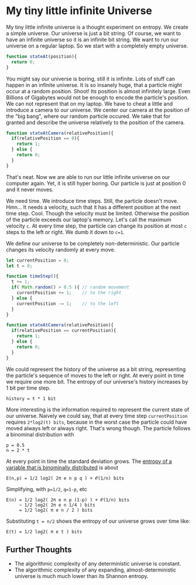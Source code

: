 # My tiny little infinite Universe

My tiny little infinite universe is a thought experiment on entropy. We create a simple universe. Our universe is just a bit string. Of course, we want to have an infinite universe so it is an infinite bit string. We want to run our universe on a regular laptop. So we start with a completely empty universe.

```javascript
function stateAt(position){
  return 0;
}
```

You might say our universe is boring, still it is infinite. Lots of stuff can happen in an infinite universe. It is so insanely huge, that a particle might occur at a random position. Shoot! Its position is almost infinitely large. Even Billions of Gigabytes would not be enough to encode the particle's position. We can not represent that on my laptop. 
We have to cheat a little and introduce a camera to our universe. 
We center our camera at the position of the "big bang", where our random particle occured.
We take that for granted and describe the universe relatively to the position of the camera.

```javascript
function stateAtCamera(relativePosition){
  if(relativePosition == 0){
    return 1;
  } else {
    return 0;
  }
}
```

That's neat. Now we are able to run our little infinite universe on our computer again. Yet, it is still hyper boring. Our particle is just at position 0 and it never moves. 

We need time. We introduce time steps. Still, the particle doesn't move. Hmn... It needs a velocity, such that it has a different position at the next time step. Cool. Though the velocity must be limited. Otherwise the position of the particle exceeds our laptop's memory. Let's call the maximum velocity `c`.  At every time step, the particle can change its position at most `c` steps to the left or right. We dumb it down to `c=1`.

We define our universe to be completely non-deterministic. Our particle changes its velocity randomly at every move.

```javascript
let currentPosition = 0;
let t = 0;

function timeStep(){
  t += 1;
  if( Math.random() > 0.5 ){ // random movement 
    currentPosition += 1;    // to the right 
  } else {
    currentPosition -= 1;    // to the left
  }
}

function stateAtCamera(relativePosition){
  if(relativePosition == currentPosition){
    return 1;
  } else {
    return 0;
  }
}
```

We could represent the history of the universe as a bit string, representing the particle's sequence of moves to the left or right. At every point in time we require one more bit. The entropy of our universe's history increases by 1 bit per time step.
```
history = t * 1 bit
```

More interesting is the information required to represent the current state of our universe. Naively we could say, that at every time step `currentPosition` requires `2*log2(t) bits`, because in the worst case the particle could have moved always left or always right. That's wrong though. The particle follows a binominal distribution with 
```
p = 0.5 
n = 2 * t
```
At every point in time the standard deviation grows. The [entropy of a variable that is binominally distributed](https://math.stackexchange.com/questions/244455/entropy-of-a-binomial-distribution) is about

```
E(n,p) = 1/2 log2( 2π e n p q ) + 𝓞(1/n) bits
```

Simplifying, with `p=1/2`, `q=1-p`, etc
```
E(n) = 1/2 log2( 2π e n p (1-p) ) + 𝓞(1/n) bits
     ~ 1/2 log2( 2π e n 1/4 ) bits
     = 1/2 log2( π e n / 2 ) bits
```

Substituting `t = n/2` shows the entropy of our universe grows over time like:
```
E(t) = 1/2 log2( π e t ) bits
```






## Further Thoughts 
- The algorithmic complexity of any deterministic universe is constant.
- The algorithmic complexity of any expanding, almost-deterministic universe is much much lower than its Shannon entropy.
